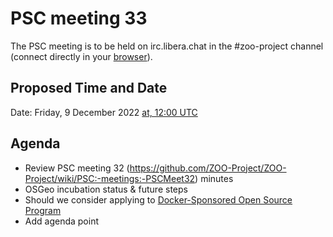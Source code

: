 # PSC meeting 33

The PSC meeting is to be held on irc.libera.chat in the #zoo-project channel (connect directly in your [browser](https://web.libera.chat/#zoo-project)).

## Proposed Time and Date

Date: Friday, 9 December 2022 [at, 12:00 UTC](https://www.timeanddate.com/worldclock/fixedtime.html?year=2022&month=12&day=9&hour=12&min=0&sec=0)

## Agenda

* Review PSC meeting 32 (https://github.com/ZOO-Project/ZOO-Project/wiki/PSC:-meetings:-PSCMeet32) minutes
* OSGeo incubation status & future steps
* Should we consider applying to [Docker-Sponsored Open Source Program](https://www.docker.com/community/open-source/application/)
* Add agenda point
